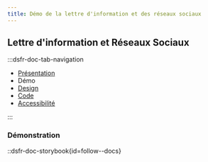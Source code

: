 ```yaml
---
title: Démo de la lettre d'information et des réseaux sociaux
---
```


## Lettre d'information et Réseaux Sociaux

:::dsfr-doc-tab-navigation

- [Présentation](../index.md)
- Démo
- [Design](../design/index.md)
- [Code](../code/index.md)
- [Accessibilité](../accessibility/index.md)

:::

### Démonstration

::dsfr-doc-storybook{id=follow--docs}
